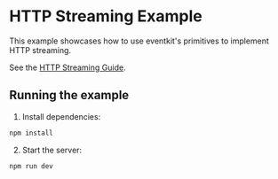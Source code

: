 # HTTP Streaming Example

This example showcases how to use eventkit's primitives to implement HTTP streaming.

See the [HTTP Streaming Guide](https://github.com/hntrl/eventkit/blob/main/docs/guide/examples/http-streaming.md).

## Running the example

1. Install dependencies:
```bash
npm install
```

2. Start the server:
```bash
npm run dev
```